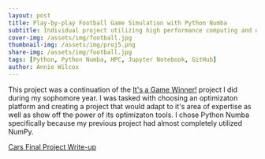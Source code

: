 ```yaml
---
layout: post
title: Play-by-play Football Game Simulation with Python Numba
subtitle: Individual project utilizing high performance computing and optimization.
cover-img: /assets/img/football.jpg
thumbnail-img: /assets/img/proj5.png
share-img: /assets/img/football.jpg
tags: [Python, Python Numba, HPC, Jupyter Notebook, GitHub]
author: Annie Wilcox
---
```


This project was a continuation of the [It's a Game Winner!](/posts/2022-12-06-its-a-game-winner.md) project I did during my sophomore year. I was tasked with choosing an optimizaton platform and creating a project that would adapt to it's area of expertise as well as show off the power of its optimizaton tools. I chose Python Numba specifically because my previous project had almost completely utilized NumPy. 

[Cars Final Project Write-up](https://docs.google.com/document/d/1fGxS6BT1oAZxv8hwRJGndYZqGznjyQnj4_8sR2KRRUk/edit?usp=sharing)
